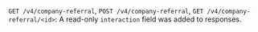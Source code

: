 `GET /v4/company-referral`, `POST /v4/company-referral`, `GET /v4/company-referral/<id>`: A read-only `interaction` field was added to responses.